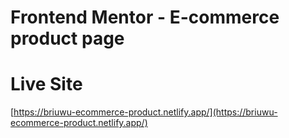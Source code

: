 # Frontend Mentor - E-commerce product page

# Live Site
[https://briuwu-ecommerce-product.netlify.app/](https://briuwu-ecommerce-product.netlify.app/)
